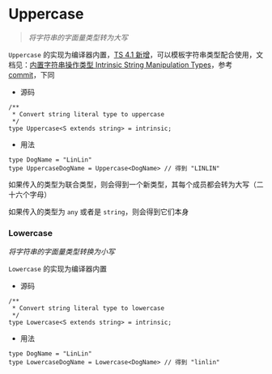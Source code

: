 # Uppercase

> *将字符串的字面量类型转为大写*

`Uppercase` 的实现为编译器内置，[TS 4.1 新增](https://link.juejin.cn/?target=https%3A%2F%2Fwww.typescriptlang.org%2Fdocs%2Fhandbook%2Frelease-notes%2Ftypescript-4-1.html%23template-literal-types)，可以模板字符串类型配合使用，文档见：[内置字符串操作类型 Intrinsic String Manipulation Types](https://link.juejin.cn/?target=https%3A%2F%2Fwww.typescriptlang.org%2Fdocs%2Fhandbook%2F2%2Ftemplate-literal-types.html%23intrinsic-string-manipulation-types)，参考 [commit](https://link.juejin.cn/?target=https%3A%2F%2Fgithub.com%2Fmicrosoft%2FTypeScript%2Fcommit%2Ffbce4f6c989e4296ab43873ffc78e9c17809cac9)，下同

- 源码

```tsx
/**
 * Convert string literal type to uppercase
 */
type Uppercase<S extends string> = intrinsic;
```

- 用法

```tsx
type DogName = "LinLin"
type UppercaseDogName = Uppercase<DogName> // 得到 "LINLIN"
```

如果传入的类型为联合类型，则会得到一个新类型，其每个成员都会转为大写（二十六个字母）

如果传入的类型为 `any` 或者是 `string`，则会得到它们本身

### Lowercase

*将字符串的字面量类型转换为小写*

`Lowercase` 的实现为编译器内置

- 源码

```tsx
/**
 * Convert string literal type to lowercase
 */
type Lowercase<S extends string> = intrinsic;
```

- 用法

```tsx
type DogName = "LinLin"
type LowercaseDogName = Lowercase<DogName> // 得到 "linlin"
```

